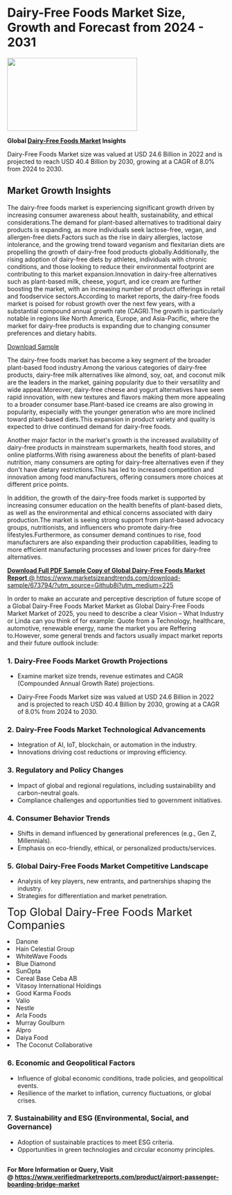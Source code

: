 <H1>Dairy-Free Foods Market Size, Growth and Forecast from 2024 - 2031</H1><img class="aligncenter size-medium wp-image-584254" src="https://thirdeyenews.in/wp-content/uploads/2024/09/Global-Market-Research-300x168.jpeg" alt="" width="300" height="168" /><p><strong>Global&nbsp;<a href="https://www.marketsizeandtrends.com/download-sample/673794/?utm_source=Github8j?utm_medium=225">Dairy-Free Foods Market</a> Insights</strong></p><p>Dairy-Free Foods Market size was valued at USD 24.6 Billion in 2022 and is projected to reach USD 40.4 Billion by 2030, growing at a CAGR of 8.0% from 2024 to 2030.</p><p><h2>Market Growth Insights</h2> <p>The dairy-free foods market is experiencing significant growth driven by increasing consumer awareness about health, sustainability, and ethical considerations.The demand for plant-based alternatives to traditional dairy products is expanding, as more individuals seek lactose-free, vegan, and allergen-free diets.Factors such as the rise in dairy allergies, lactose intolerance, and the growing trend toward veganism and flexitarian diets are propelling the growth of dairy-free food products globally.Additionally, the rising adoption of dairy-free diets by athletes, individuals with chronic conditions, and those looking to reduce their environmental footprint are contributing to this market expansion.Innovation in dairy-free alternatives such as plant-based milk, cheese, yogurt, and ice cream are further boosting the market, with an increasing number of product offerings in retail and foodservice sectors.According to market reports, the dairy-free foods market is poised for robust growth over the next few years, with a substantial compound annual growth rate (CAGR).The growth is particularly notable in regions like North America, Europe, and Asia-Pacific, where the market for dairy-free products is expanding due to changing consumer preferences and dietary habits.</p> <p><a href="sample-download-link">Download Sample</a></p> <p>The dairy-free foods market has become a key segment of the broader plant-based food industry.Among the various categories of dairy-free products, dairy-free milk alternatives like almond, soy, oat, and coconut milk are the leaders in the market, gaining popularity due to their versatility and wide appeal.Moreover, dairy-free cheese and yogurt alternatives have seen rapid innovation, with new textures and flavors making them more appealing to a broader consumer base.Plant-based ice creams are also growing in popularity, especially with the younger generation who are more inclined toward plant-based diets.This expansion in product variety and quality is expected to drive continued demand for dairy-free foods.</p> <p>Another major factor in the market's growth is the increased availability of dairy-free products in mainstream supermarkets, health food stores, and online platforms.With rising awareness about the benefits of plant-based nutrition, many consumers are opting for dairy-free alternatives even if they don't have dietary restrictions.This has led to increased competition and innovation among food manufacturers, offering consumers more choices at different price points.</p> <p>In addition, the growth of the dairy-free foods market is supported by increasing consumer education on the health benefits of plant-based diets, as well as the environmental and ethical concerns associated with dairy production.The market is seeing strong support from plant-based advocacy groups, nutritionists, and influencers who promote dairy-free lifestyles.Furthermore, as consumer demand continues to rise, food manufacturers are also expanding their production capabilities, leading to more efficient manufacturing processes and lower prices for dairy-free alternatives.</p> <p><a href="more-info-link"></p><p><span class=""><strong>Download Full PDF Sample Copy of Global Dairy-Free Foods Market Report</strong> @ <a href="https://www.marketsizeandtrends.com/download-sample/673794/?utm_source=Github8j?utm_medium=225" target="_blank">https://www.marketsizeandtrends.com/download-sample/673794/?utm_source=Github8j?utm_medium=225</a></span></p><p>In order to make an accurate and perceptive description of future scope of a Global&nbsp;Dairy-Free Foods Market Market as Global&nbsp;Dairy-Free Foods Market Market of 2025, you need to describe a clear Vision &ndash; What Industry or Linda can you think of for example: Quote from a Technology, healthcare, automotive, renewable energy, name the market you are Reffering to.However, some general trends and factors usually impact market reports and their future outlook include:</p><h3>1.&nbsp;<strong>Dairy-Free Foods Market Growth Projections</strong></h3><ul><li>Examine market size trends, revenue estimates and CAGR (Compounded Annual Growth Rate) projections.</li><li><p>Dairy-Free Foods Market size was valued at USD 24.6 Billion in 2022 and is projected to reach USD 40.4 Billion by 2030, growing at a CAGR of 8.0% from 2024 to 2030.</p></li></ul><h3>2.&nbsp;<strong>Dairy-Free Foods Market Technological Advancements</strong></h3><ul><li>Integration of AI, IoT, blockchain, or automation in the industry.</li><li>Innovations driving cost reductions or improving efficiency.</li></ul><h3>3.&nbsp;<strong>Regulatory and Policy Changes</strong></h3><ul><li>Impact of global and regional regulations, including sustainability and carbon-neutral goals.</li><li>Compliance challenges and opportunities tied to government initiatives.</li></ul><h3>4.&nbsp;<strong>Consumer Behavior Trends</strong></h3><ul><li>Shifts in demand influenced by generational preferences (e.g., Gen Z, Millennials).</li><li>Emphasis on eco-friendly, ethical, or personalized products/services.</li></ul><h3>5.&nbsp;<strong>Global Dairy-Free Foods Market Competitive Landscape</strong></h3><ul><li>Analysis of key players, new entrants, and partnerships shaping the industry.</li><li>Strategies for differentiation and market penetration.</li></ul><p data-pm-slice="1 1 []"><span style="color: inherit; font-family: inherit; font-size: 25px;">Top Global Dairy-Free Foods Market Companies</span></p><div class="" data-test-id=""><p><li>Danone</li><li> Hain Celestial Group</li><li> WhiteWave Foods</li><li> Blue Diamond</li><li> SunOpta</li><li> Cereal Base Ceba AB</li><li> Vitasoy International Holdings</li><li> Good Karma Foods</li><li> Valio</li><li> Nestle</li><li> Arla Foods</li><li> Murray Goulburn</li><li> Alpro</li><li> Daiya Food</li><li> The Coconut Collaborative</li></p></div><h3>6.&nbsp;<strong>Economic and Geopolitical Factors</strong></h3><ul><li>Influence of global economic conditions, trade policies, and geopolitical events.</li><li>Resilience of the market to inflation, currency fluctuations, or global crises.</li></ul><h3>7.&nbsp;<strong>Sustainability and ESG (Environmental, Social, and Governance)</strong></h3><ul><li>Adoption of sustainable practices to meet ESG criteria.</li><li>Opportunities in green technologies and circular economy principles.</li></ul><h2><strong style="font-size: 14px;">For More Information or Query, Visit @&nbsp;</strong><a style="background-color: #ffffff; font-size: 14px;" href="https://www.marketsizeandtrends.com/report/dairy-free-foods-market/" target="_blank">https://www.verifiedmarketreports.com/product/airport-passenger-boarding-bridge-market</a></h2>